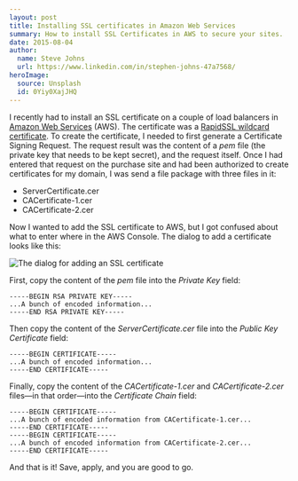 ```yaml
---
layout: post
title: Installing SSL certificates in Amazon Web Services
summary: How to install SSL Certificates in AWS to secure your sites.
date: 2015-08-04
author:
  name: Steve Johns
  url: https://www.linkedin.com/in/stephen-johns-47a7568/
heroImage:
  source: Unsplash
  id: 0Yiy0XajJHQ
---
```


I recently had to install an SSL certificate on a couple of load balancers in [Amazon Web Services][1] (AWS). The certificate was a [RapidSSL wildcard certificate][2]. To create the certificate, I needed to first generate a Certificate Signing Request. The request result was the content of a _pem_ file (the private key that needs to be kept secret), and the request itself. Once I had entered that request on the purchase site and had been authorized to create certificates for my domain, I was send a file package with three files in it:

- ServerCertificate.cer
- CACertificate-1.cer
- CACertificate-2.cer

Now I wanted to add the SSL certificate to AWS, but I got confused about what to enter where in the AWS Console. The dialog to add a certificate looks like this:

![](/images/2015-08-04-installing-ssl-certificates-in-aws/KX0UpBA.png "The dialog for adding an SSL certificate")

First, copy the content of the _pem_ file into the _Private Key_ field:

```
-----BEGIN RSA PRIVATE KEY-----
...A bunch of encoded information...
-----END RSA PRIVATE KEY-----
```

Then copy the content of the _ServerCertificate.cer_ file into the _Public Key Certificate_ field:

```
-----BEGIN CERTIFICATE-----
...A bunch of encoded information...
-----END CERTIFICATE-----
```

Finally, copy the content of the _CACertificate-1.cer_ and _CACertificate-2.cer_ files&#8212;in that order&#8212;into the _Certificate Chain_ field:

```
-----BEGIN CERTIFICATE-----
...A bunch of encoded information from CACertificate-1.cer...
-----END CERTIFICATE-----
-----BEGIN CERTIFICATE-----
...A bunch of encoded information from CACertificate-2.cer...
-----END CERTIFICATE-----
```

And that is it! Save, apply, and you are good to go.

[1]: https://aws.amazon.com/
[2]: https://www.rapidssl.com/buy-ssl/wildcard-ssl-certificate/
